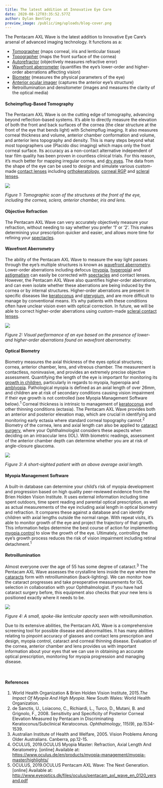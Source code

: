 ```yaml
---
title: The latest addition at Innovative Eye Care
date: 2020-08-12T03:35:52.577Z
author: Dylan Bentley
preview_image: /public/img/uploads/blog-cover.png
---
```

<div class="employee-heading">

The Pentacam AXL Wave is the latest addition to Innovative Eye Care’s arsenal of advanced imaging technology. It functions as a:

* <a href="https://www.innovativeeyecare.com.au/what-we-do/corneal-tomography">Tomographer</a> (maps corneal, iris and lenticular tissue)
* <a href="https://www.innovativeeyecare.com.au/what-we-do/corneal-topography">Topographer</a> (maps the front surface of the cornea)
* <a href="https://www.innovativeeyecare.com.au/what-we-do/auto-phoropter">Autorefractor</a> (objectively measures refractive error)
* <a href="https://www.innovativeeyecare.com.au/what-we-do/wavefront-aberrometry">Wavefront aberrometer</a> (quantifies the eye’s lower-order and higher-order aberrations affecting vision)
* <a href="https://www.innovativeeyecare.com.au/what-we-do/optical-biometry">Biometer</a> (measures the physical parameters of the eye)
* <a href="https://www.innovativeeyecare.com.au/what-we-do/anterior-imaging">Anterior ocular imager</a> (captures the anterior eye’s structure)
* Retroillumination and densitometer (images and measures the clarity of the optical media)

</div>

#### Scheimpflug-Based Tomography

The Pentacam AXL Wave is on the cutting edge of tomography, advancing beyond reflection-based systems. It’s able to directly measure the elevation of both the front and back surfaces of the cornea (the clear structure at the front of the eye that bends light) with Scheimpflug imaging. It also measures corneal thickness and volume, anterior chamber conformation and volume, and anterior lens topography and density. This is many steps beyond what most topographers use (Placido disc imaging) which maps only the front corneal surface. Its accuracy as a non-contact alternative independent of tear film quality has been proven in countless clinical trials. For this reason, it’s much better for mapping irregular cornea, and [dry eyes](https://www.innovativeeyecare.com.au/what-we-do/dry-eye-disease). The data from the shape of the eye can be used to design and simulate various custom-made [contact lenses](https://www.innovativeeyecare.com.au/what-we-do/contact-lenses) including [orthokeratology](https://www.innovativeeyecare.com.au/what-we-do/orthokeratology-corneal-reshaping), [corneal RGP](https://www.innovativeeyecare.com.au/what-we-do/gas-permeable-contact-lenses) and [scleral lenses](https://www.innovativeeyecare.com.au/what-we-do/scleral-contact-lenses).

![](/img/uploads/schiempflug.jpg)

*Figure 1: Tomographic scan of the structures at the front of the eye, including the cornea, sclera, anterior chamber, iris and lens.*

#### Objective Refraction

The Pentacam AXL Wave can very accurately objectively measure your refraction, without needing to say whether you prefer ‘1’ or ‘2’. This makes determining your prescription quicker and easier, and allows more time for refining your [spectacles](https://www.innovativeeyecare.com.au/what-we-do/glasses).

#### Wavefront Aberrometry

The ability of the Pentacam AXL Wave to measure the way light passes through the eye’s multiple structures is known as [wavefront aberrometry](https://www.innovativeeyecare.com.au/what-we-do/wavefront-aberrometry). Lower-order aberrations including defocus ([myopia](https://www.innovativeeyecare.com.au/what-we-do/myopia), [hyperopia](innovativeeyecare.com.au/what-we-do/hyperopia)) and [astigmatism](https://www.innovativeeyecare.com.au/what-we-do/astigmatism) can easily be corrected with [spectacles](https://www.innovativeeyecare.com.au/what-we-do/glasses) and contact lenses. However, the Pentacam AXL Wave also quantifies higher-order aberrations, and can even isolate whether these aberrations are being induced by the cornea or by internal structures. Higher-order aberrations are present in specific diseases like [keratoconus](https://www.innovativeeyecare.com.au/what-we-do/keratoconus) and [pterygium](https://www.innovativeeyecare.com.au/what-we-do/pterygium-pinguecula), and are more difficult to manage by conventional means. It’s why patients with these conditions often have unclear vision even with optical correction. In future, we will be able to correct higher-order aberrations using custom-made [scleral contact lenses](https://www.innovativeeyecare.com.au/what-we-do/scleral-contact-lenses).

![](/img/uploads/aberrometry-myopia.jpg)

*Figure 2: Visual performance of an eye based on the presence of lower- and higher-order aberrations found on wavefront aberrometry.*

#### Optical Biometry

Biometry measures the axial thickness of the eyes optical structures; cornea, anterior chamber, lens, and vitreous chamber. The measurement is contactless, noninvasive, and provides an extremely precise objective assessment. Quantifying the length of the eye is important for monitoring its [growth in children](https://www.innovativeeyecare.com.au/what-we-do/myopia-control), particularly in regards to myopia, hyperopia and [amblyopia](https://www.innovativeeyecare.com.au/what-we-do/amblyopia). Pathological myopia is defined as an axial length of over 26mm, and children are at risk of secondary conditions causing vision impairment if their eye growth is not controlled (see Myopia Management Software below).<sup>1</sup> Corneal thickness is intrinsic to management of [keratoconus](https://www.innovativeeyecare.com.au/what-we-do/keratoconus) and other thinning conditions (ectasia). The Pentacam AXL Wave provides both an anterior and posterior elevation map, which are crucial in identifying and monitoring early ectasia where standard corneal topography cannot.<sup>2</sup> Biometry of the cornea, lens and axial length can also be applied to [cataract surgery](https://www.innovativeeyecare.com.au/what-we-do/cataract), where your Ophthalmologist considers these aspects when deciding on an intraocular lens (IOL). With biometric readings, assessment of the anterior chamber depth can determine whether you are at risk of angle-closure glaucoma.

![](/img/uploads/al-ok.jpg)

*Figure 3: A short-sighted patient with an above average axial length.*

#### Myopia Management Software

A built-in database can determine your child’s risk of myopia development and progression based on high quality peer-reviewed evidence from the Brien Holden Vision Institute. It uses external information including time spent outdoors, time spent reading and parental optical prescription, as well as actual measurements of the eye including axial length in optical biometry and refraction. It compares these against a database and can identify children with axial lengths outside the normal range. With repeat visits, it’s able to monitor growth of the eye and project the trajectory of that growth. This information helps determine the best course of action for implementing [myopia control](https://www.innovativeeyecare.com.au/what-we-do/myopia-control) to slow the growth of the eye. Ultimately, controlling the eye’s growth process reduces the risk of vision impairment including retinal detachment.<sup>1</sup>

#### Retroillumination

Almost everyone over the age of 55 has some degree of cataract.<sup>3</sup> The Pentacam AXL Wave assesses the crystalline lens inside the eye where the [cataracts](https://www.innovativeeyecare.com.au/what-we-do/cataract) form with retroillumination (back-lighting). We can monitor how the cataract progresses and take preoperative measurements for IOL selection in collaboration with your Ophthalmologist. If you have had cataract surgery before, this equipment also checks that your new lens is positioned exactly where it needs to be.

![](/img/uploads/retroillumination.jpg)

*Figure 4: A small, spoke-like lenticular opacity seen with retroillumination.*

Due to its extensive abilities, the Pentacam AXL Wave is a comprehensive screening tool for possible disease and abnormalities. It has many abilities relating to pinpoint accuracy of glasses and contact lens prescription and design, myopia control, cataract and corneal thinning disease. Evaluation of the cornea, anterior chamber and lens provides us with important information about your eyes that we can use in obtaining an accurate optical prescription, monitoring for myopia progression and managing disease.

<br>

#### References

1. World Health Organization & Brien Holden Vision Institute, 2015.*The Impact Of Myopia And High Myopia*. New South Wales: World Health Organization.
2. de Sanctis, U., Loiacono, C., Richiardi, L., Turco, D., Mutani, B. and Grignolo, F., 2008. Sensitivity and Specificity of Posterior Corneal Elevation Measured by Pentacam in Discriminating Keratoconus/Subclinical Keratoconus. *Ophthalmology*, 115(9), pp.1534-1539.
3. Australian Institute of Health and Welfare, 2005. Vision Problems Among Older Australians. Canberra, pp.12-15.
4. OCULUS, 2019.OCULUS Myopia Master: Refraction, Axial Length And Keratometry. \[online] Available at: https://www.oculus.de/en/products/myopia-management/myopia-master/highlights/
5. OCULUS, 2019.OCULUS Pentacam AXL Wave: The Next Generation. \[online] Available at: http://www.eyeoptics.dk/files/oculus/pentacam_axl_wave_en_0120_versand.pdf